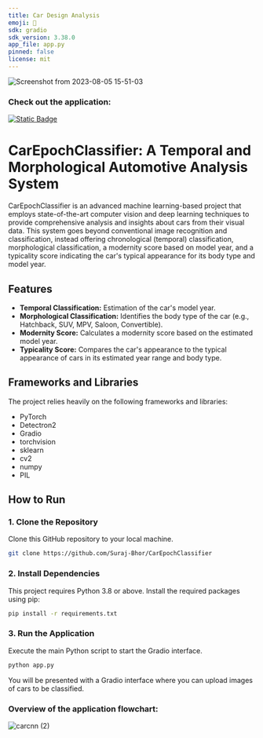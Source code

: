 ```yaml
---
title: Car Design Analysis
emoji: 🐨
sdk: gradio
sdk_version: 3.38.0
app_file: app.py
pinned: false
license: mit
---
```

![Screenshot from 2023-08-05 15-51-03](https://github.com/Suraj-Bhor/CarEpochClassifier/assets/26003031/eb994067-95a0-4bd6-a909-2536991acc85)

### Check out the application:

<a href="https://huggingface.co/spaces/sbhor/Car_Design_Analysis" target="_blank"><img alt="Static Badge" src="https://img.shields.io/badge/%F0%9F%A4%97%20Hugging%20Face-Demo-orange">
</a>


# CarEpochClassifier: A Temporal and Morphological Automotive Analysis System

CarEpochClassifier is an advanced machine learning-based project that employs state-of-the-art computer vision and deep learning techniques to provide comprehensive analysis and insights about cars from their visual data. This system goes beyond conventional image recognition and classification, instead offering chronological (temporal) classification, morphological classification, a modernity score based on model year, and a typicality score indicating the car's typical appearance for its body type and model year.

## Features
- **Temporal Classification:** Estimation of the car's model year.
- **Morphological Classification:** Identifies the body type of the car (e.g., Hatchback, SUV, MPV, Saloon, Convertible).
- **Modernity Score:** Calculates a modernity score based on the estimated model year.
- **Typicality Score:** Compares the car's appearance to the typical appearance of cars in its estimated year range and body type.

## Frameworks and Libraries
The project relies heavily on the following frameworks and libraries:

- PyTorch
- Detectron2
- Gradio
- torchvision
- sklearn
- cv2
- numpy
- PIL

## How to Run

### 1. Clone the Repository
Clone this GitHub repository to your local machine.

```bash
git clone https://github.com/Suraj-Bhor/CarEpochClassifier
```

### 2.  Install Dependencies
This project requires Python 3.8 or above. Install the required packages using pip:

```bash
pip install -r requirements.txt
```

### 3. Run the Application
Execute the main Python script to start the Gradio interface.

```bash
python app.py
```
You will be presented with a Gradio interface where you can upload images of cars to be classified.

### Overview of the application flowchart:
![carcnn (2)](https://github.com/Suraj-Bhor/CarEpochClassifier/assets/26003031/742e2d64-1aec-4335-b45a-c745e4d29244)




